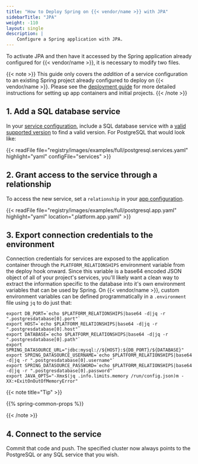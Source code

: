 ```yaml
---
title: "How to Deploy Spring on {{< vendor/name >}} with JPA"
sidebarTitle: "JPA"
weight: -110
layout: single
description: |
    Configure a Spring application with JPA.
---
```


To activate JPA and then have it accessed by the Spring application already configured for {{< vendor/name >}}, it is necessary to modify two files.

{{< note >}}
This guide only covers the *addition* of a service configuration to an existing Spring project already configured to deploy on {{< vendor/name >}}. Please see the [deployment guide](/guides/spring/deploy/_index.md) for more detailed instructions for setting up app containers and initial projects. 
{{< /note >}}

## 1. Add a SQL database service

In your [service configuration](../../add-services/_index.md), include a SQL database service with a [valid supported version](../../add-services/_index.md) to find a valid version. For PostgreSQL that would look like:

{{< readFile file="registry/images/examples/full/postgresql.services.yaml" highlight="yaml" configFile="services" >}}

## 2. Grant access to the service through a relationship

To access the new service, set a `relationship` in your [app configuration](../../create-apps/app-reference.md#relationships).

{{< readFile file="registry/images/examples/full/postgresql.app.yaml" highlight="yaml" location=".platform.app.yaml" >}}

## 3. Export connection credentials to the environment

Connection credentials for services are exposed to the application container through the `PLATFORM_RELATIONSHIPS` environment variable from the deploy hook onward. Since this variable is a base64 encoded JSON object of all of your project's services, you'll likely want a clean way to extract the information specific to the database into it's own environment variables that can be used by Spring. On {{< vendor/name >}}, custom environment variables can be defined programmatically in a `.environment` file using `jq` to do just that:

```text
export DB_PORT=`echo $PLATFORM_RELATIONSHIPS|base64 -d|jq -r ".postgresdatabase[0].port"`
export HOST=`echo $PLATFORM_RELATIONSHIPS|base64 -d|jq -r ".postgresdatabase[0].host"`
export DATABASE=`echo $PLATFORM_RELATIONSHIPS|base64 -d|jq -r ".postgresdatabase[0].path"`
export SPRING_DATASOURCE_URL="jdbc:mysql://${HOST}:${DB_PORT}/${DATABASE}"
export SPRING_DATASOURCE_USERNAME=`echo $PLATFORM_RELATIONSHIPS|base64 -d|jq -r ".postgresdatabase[0].username"`
export SPRING_DATASOURCE_PASSWORD=`echo $PLATFORM_RELATIONSHIPS|base64 -d|jq -r ".postgresdatabase[0].password"`
export JAVA_OPTS="-Xmx$(jq .info.limits.memory /run/config.json)m -XX:+ExitOnOutOfMemoryError"
```

{{< note title="Tip" >}}

{{% spring-common-props %}}

{{< /note >}}

## 4. Connect to the service

Commit that code and push.
The specified cluster now always points to the PostgreSQL or any SQL service that you wish.
